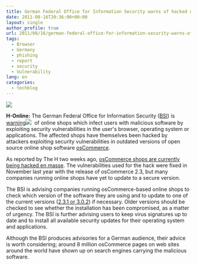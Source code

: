 ```yaml
---
title: German Federal Office for Information Security warns of hacked online shops
date: 2011-08-16T20:36:00+00:00
layout: single
author_profile: true
url: 2011/08/16/german-federal-office-for-information-security-warns-of-hacked-online-shops/
tags:
  - Browser
  - Germany
  - phishing
  - report
  - security
  - Vulnerability
lang: en
categories: 
  - techblog
---
```

[![](http://4.bp.blogspot.com/-_W2Uf_OCphQ/TkrMsNBWPuI/AAAAAAAAD-Q/s2i4LxOKIJ4/s1600/osCommerce.png)](http://4.bp.blogspot.com/-_W2Uf_OCphQ/TkrMsNBWPuI/AAAAAAAAD-Q/s2i4LxOKIJ4/s1600/osCommerce.png)

**H-Online:** The German Federal Office for Information Security ([BSI](https://www.bsi.bund.de/EN/Home/home_node.html)) is [warning![](http://2.bp.blogspot.com/-thnRA3V-f1c/TkrMlkNyeaI/AAAAAAAAD-M/PVnWKnisxDQ/s1600/Germany_Flag_Icon.png)](https://www.bsi.bund.de/ContentBSI/Presse/Pressemitteilungen/Presse2011/Manipulierte-Shop-Systeme-verbreiten-Schadprogramme_15082011.html)  of online shops which infect users with malicious software by exploiting security vulnerabilities in the user's browser, operating system or applications. The affected shops have themselves been hacked by attackers exploiting security vulnerabilities in outdated versions of open source online shop software [osCommerce](http://www.oscommerce.com/).

As reported by The H two weeks ago, [osCommerce shops are currently being hacked en masse](http://www.h-online.com/news/item/Millions-of-osCommerce-stores-hacked-1317410.html). The vulnerabilities used for the hack were fixed in November last year with the release of osCommerce 2.3, but many companies running online shops have yet to update to a secure version.

The BSI is advising companies running osCommerce-based online shops to check which version of the software they are using and to update to one of the current versions ([2.3.1 or 3.0.2](http://www.oscommerce.com/solutions/downloads)) if necessary. Older versions should be checked to see whether the installation has been compromised, as a matter of urgency. The BSI is further advising users to keep virus signatures up to date and to install all available security updates for their operating system and applications.

Although the BSI produces advisories for a German audience, their advice is worth considering; around 8 million osCommerce pages on web sites around the world have shown up on search engines carrying the malicious software.